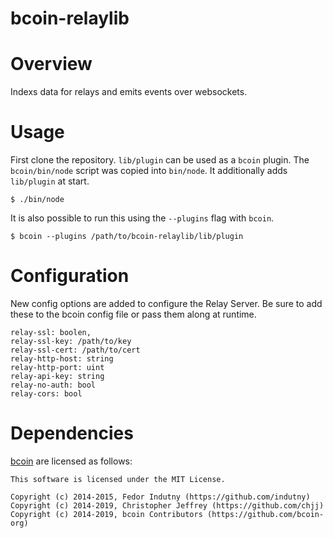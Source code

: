 # bcoin-relaylib

# Overview

Indexs data for relays and emits events over websockets.

# Usage

First clone the repository. `lib/plugin` can be used as
a `bcoin` plugin. The `bcoin/bin/node` script was copied
into `bin/node`. It additionally adds `lib/plugin` at
start.

```
$ ./bin/node
```

It is also possible to run this using the `--plugins`
flag with `bcoin`.

```
$ bcoin --plugins /path/to/bcoin-relaylib/lib/plugin
```

# Configuration

New config options are added to configure the Relay Server.
Be sure to add these to the bcoin config file or pass them
along at runtime.

```
relay-ssl: boolen,
relay-ssl-key: /path/to/key
relay-ssl-cert: /path/to/cert
relay-http-host: string
relay-http-port: uint
relay-api-key: string
relay-no-auth: bool
relay-cors: bool
```

# Dependencies

[bcoin](https://github.com/bcoin-org/bcoin) are licensed as follows:

```
This software is licensed under the MIT License.

Copyright (c) 2014-2015, Fedor Indutny (https://github.com/indutny)
Copyright (c) 2014-2019, Christopher Jeffrey (https://github.com/chjj)
Copyright (c) 2014-2019, bcoin Contributors (https://github.com/bcoin-org)
```
